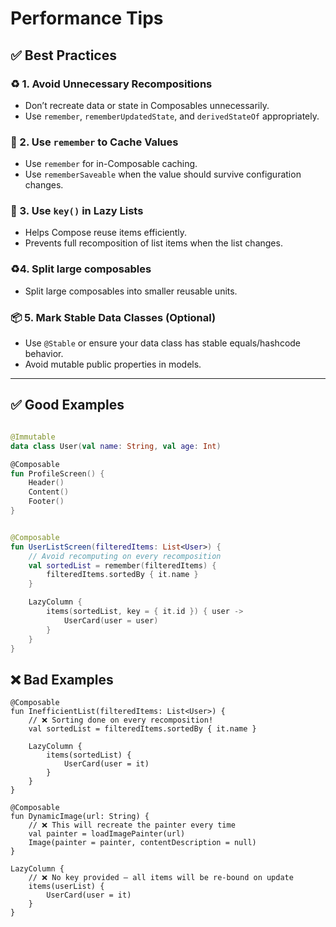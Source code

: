 # Performance Tips

## ✅ Best Practices

### ♻️ 1. Avoid Unnecessary Recompositions

- Don’t recreate data or state in Composables unnecessarily.
- Use `remember`, `rememberUpdatedState`, and `derivedStateOf` appropriately.

### 🧠 2. Use `remember` to Cache Values

- Use `remember` for in-Composable caching.
- Use `rememberSaveable` when the value should survive configuration changes.

### 🔑 3. Use `key()` in Lazy Lists

- Helps Compose reuse items efficiently.
- Prevents full recomposition of list items when the list changes.

### ♻️4. Split large composables
- Split large composables into smaller reusable units.

### 📦 5. Mark Stable Data Classes (Optional)

- Use `@Stable` or ensure your data class has stable equals/hashcode behavior.
- Avoid mutable public properties in models.

---

## ✅ Good Examples

```kotlin

@Immutable
data class User(val name: String, val age: Int)

@Composable
fun ProfileScreen() {
    Header()
    Content()
    Footer()
}


@Composable
fun UserListScreen(filteredItems: List<User>) {
    // Avoid recomputing on every recomposition
    val sortedList = remember(filteredItems) {
        filteredItems.sortedBy { it.name }
    }

    LazyColumn {
        items(sortedList, key = { it.id }) { user ->
            UserCard(user = user)
        }
    }
}
```
## ❌ Bad Examples

```
@Composable
fun InefficientList(filteredItems: List<User>) {
    // ❌ Sorting done on every recomposition!
    val sortedList = filteredItems.sortedBy { it.name }

    LazyColumn {
        items(sortedList) {
            UserCard(user = it)
        }
    }
}

@Composable
fun DynamicImage(url: String) {
    // ❌ This will recreate the painter every time
    val painter = loadImagePainter(url)
    Image(painter = painter, contentDescription = null)
}

LazyColumn {
    // ❌ No key provided — all items will be re-bound on update
    items(userList) {
        UserCard(user = it)
    }
}
```